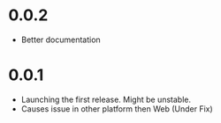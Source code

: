 # 0.0.2
- Better documentation

# 0.0.1
- Launching the first release. Might be unstable.
- Causes issue in other platform then Web (Under Fix)